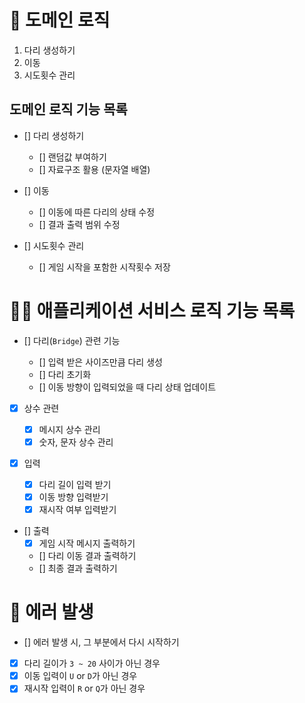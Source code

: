 # 🚀 도메인 로직

1. 다리 생성하기
2. 이동
3. 시도횟수 관리

## 도메인 로직 기능 목록

- [] 다리 생성하기

  - [] 랜덤값 부여하기
  - [] 자료구조 활용 (문자열 배열)

- [] 이동

  - [] 이동에 따른 다리의 상태 수정
  - [] 결과 출력 범위 수정

- [] 시도횟수 관리
  - [] 게임 시작을 포함한 시작횟수 저장

# 🧑‍💻 애플리케이션 서비스 로직 기능 목록

- [] 다리(`Bridge`) 관련 기능

  - [] 입력 받은 사이즈만큼 다리 생성
  - [] 다리 초기화
  - [] 이동 방향이 입력되었을 때 다리 상태 업데이트

- [x] 상수 관련

  - [x] 메시지 상수 관리
  - [x] 숫자, 문자 상수 관리

- [x] 입력

  - [x] 다리 길이 입력 받기
  - [x] 이동 방향 입력받기
  - [x] 재시작 여부 입력받기

- [] 출력
  - [x] 게임 시작 메시지 출력하기
  - [] 다리 이동 결과 출력하기
  - [] 최종 결과 출력하기

# 🚫 에러 발생

- [] 에러 발생 시, 그 부분에서 다시 시작하기
- [x] 다리 길이가 `3 ~ 20` 사이가 아닌 경우
- [x] 이동 입력이 `U` or `D`가 아닌 경우
- [x] 재시작 입력이 `R` or `Q`가 아닌 경우
